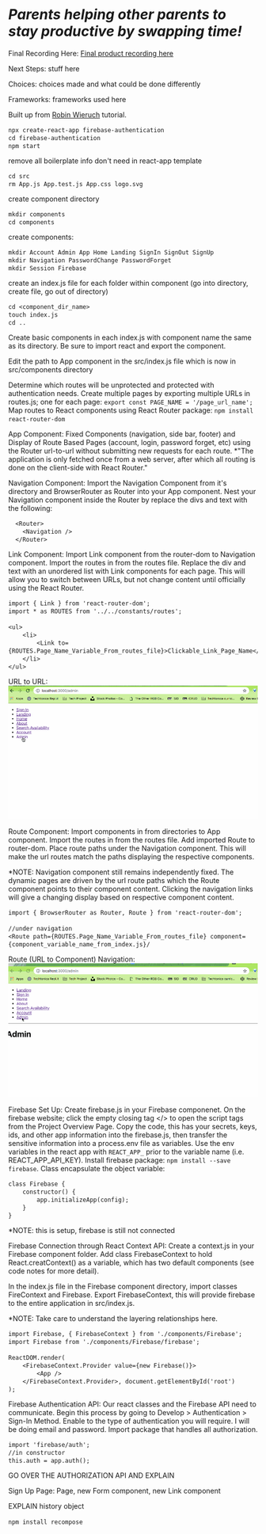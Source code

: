 *Parents helping other parents to stay productive by swapping time!*
========
Final Recording Here:
[Final product recording here](About_page.png)

Next Steps:
stuff here

Choices: 
choices made and what could be done differently

Frameworks:
frameworks used here




Built up from [Robin Wieruch](https://www.robinwieruch.de/complete-firebase-authentication-react-tutorial/) tutorial.


````
npx create-react-app firebase-authentication
cd firebase-authentication
npm start
````

remove all boilerplate info don't need in react-app template
````
cd src
rm App.js App.test.js App.css logo.svg
````

create component directory
````
mkdir components
cd components
````

create components: 
````
mkdir Account Admin App Home Landing SignIn SignOut SignUp
mkdir Navigation PasswordChange PasswordForget
mkdir Session Firebase
````

create an index.js file for each folder within component (go into directory, create file, go out of directory)
````
cd <component_dir_name>
touch index.js
cd ..
````

Create basic components in each index.js with component name the same as its directory. Be sure to import react and export the component.


Edit the path to App component in the src/index.js file which is now in src/components directory


Determine which routes will be unprotected and protected with authentication needs. Create multiple pages by exporting multiple URLs in routes.js; one for each page: 
`export const PAGE_NAME = '/page_url_name';`
Map routes to React components using React Router package:
`npm install react-router-dom`

App Component: 
Fixed Components (navigation, side bar, footer) and Display of Route Based Pages (account, login, password forget, etc) using the Router url-to-url without submitting new requests for each route.
*"The application is only fetched once from a web server, after which all routing is done on the client-side with React Router."

Navigation Component:
Import the Navigation Component from it's directory and BrowserRouter as Router into your App component. Nest your Navigation component inside the Router by replace the divs and text with the following: 
````
  <Router>
    <Navigation />
  </Router>
````

Link Component: 
Import Link component from the router-dom to Navigation component. Import the routes in from the routes file. Replace the div and text with an unordered list with Link components for each page. This will allow you to switch between URLs, but not change content until officially using the React Router.

````
import { Link } from 'react-router-dom';
import * as ROUTES from '../../constants/routes';

<ul>
    <li>
        <Link to={ROUTES.Page_Name_Variable_From_routes_file}>Clickable_Link_Page_Name</Link>
    </li>
</ul>
````

URL to URL: ![Url to Url Navigation](Url_to_Url.gif)

Route Component:
Import components  in from directories to App component. Import the routes in from the routes file. Add imported Route to router-dom. Place route paths under the Navigation component. This will make the url routes match the paths displaying the respective components.

*NOTE: Navigation component still remains independently fixed. The dynamic pages are driven by the url route paths which the Route component points to their component content. Clicking the navigation links will give a changing display based on respective component content.
````
import { BrowserRouter as Router, Route } from 'react-router-dom';

//under navigation
<Route path={ROUTES.Page_Name_Variable_From_routes_file} component={component_variable_name_from_index.js}/
````

Route (URL to Component) Navigation: ![Route Navigation](Route_Component_Navigation.gif)


Firebase Set Up: 
Create firebase.js in your Firebase componenet. On the firebase website; click the empty closing tag </> to open the script tags from the Project Overview Page. Copy the code, this has your secrets, keys, ids, and other app information into the firebase.js, then transfer the sensitive information into a process.env file as variables. Use the env variables in the react app with `REACT_APP_` prior to the variable name (i.e. REACT_APP_API_KEY). Install firebase package: `npm install --save firebase`. Class encapsulate the object variable: 

````
class Firebase {
    constructor() {
        app.initializeApp(config);
    }
}
````

*NOTE: this is setup, firebase is still not connected

Firebase Connection through React Context API:
Create a context.js in your Firebase component folder. Add class FirebaseContext to hold React.creatContext() as a variable, which has two default components (see code notes for more detail).

In the index.js file in the Firebase component directory, import classes FireContext and Firebase. Export FirebaseContext, this will provide firebase to the entire application in src/index.js.

*NOTE: Take care to understand the layering relationships here.

````
import Firebase, { FirebaseContext } from './components/Firebase';
import Firebase from './components/Firebase/firebase';

ReactDOM.render(
    <FirebaseContext.Provider value={new Firebase()}>
        <App />
    </FirebaseContext.Provider>, document.getElementById('root')
);
````

Firebase Authentication API: 
Our react classes and the Firebase API need to communicate. Begin this process by going to Develop > Authentication > Sign-In Method. Enable to the type of authentication you will require. I will be doing email and password. Import package that handles all authorization.

````
import 'firebase/auth';
//in constructor
this.auth = app.auth();
````

GO OVER THE AUTHORIZATION API AND EXPLAIN

Sign Up Page:
Page, new Form component, new Link component


EXPLAIN history object


````npm install recompose````